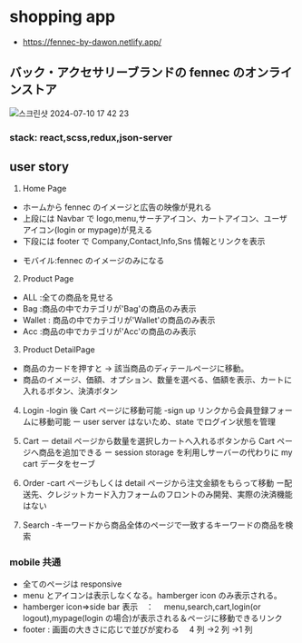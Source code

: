 # shopping app
* https://fennec-by-dawon.netlify.app/
## バック・アクセサリーブランドの fennec のオンラインストア
![스크린샷 2024-07-10 17 42 23](https://github.com/Dawon-yoon/shoppingApp-fennec/assets/154343298/82aab722-f89c-4fd5-bac7-000a1803565b)

### stack: react,scss,redux,json-server

## user story

1. Home Page

- ホームから fennec のイメージと広告の映像が見れる
- 上段には Navbar で logo,menu,サーチアイコン、カートアイコン、ユーザアイコン(login or mypage)が見える
- 下段には footer で Company,Contact,Info,Sns 情報とリンクを表示

* モバイル:fennec のイメージのみになる

2. Product Page

- ALL :全ての商品を見せる
- Bag :商品の中でカテゴリが'Bag'の商品のみ表示
- Wallet : 商品の中でカテゴリが'Wallet'の商品のみ表示
- Acc :商品の中でカテゴリが'Acc'の商品のみ表示

3. Product DetailPage

- 商品のカードを押すと → 該当商品のディテールページに移動。
- 商品のイメージ、価額、オプション、数量を選べる、価額を表示、カートに入れるボタン、決済ボタン

4. Login
   -login 後 Cart ページに移動可能
   -sign up リンクから会員登録フォームに移動可能
   ー user server はないため、state でログイン状態を管理

5. Cart
   ー detail ページから数量を選択しカートへ入れるボタンから Cart ページへ商品を追加できる
   ー session storage を利用しサーバーの代わりに my cart データをセーブ

6. Order
   -cart ページもしくは detail ページから注文金額をもらって移動
   ー配送先、クレジットカード入力フォームのフロントのみ開発、実際の決済機能はない

7. Search -キーワードから商品全体のページで一致するキーワードの商品を検索

### mobile 共通

- 全てのページは responsive
- menu とアイコンは表示しなくなる。hamberger icon のみ表示される。
- hamberger icon=>side bar 表示　：　 menu,search,cart,login(or logout),mypage(login の場合)が表示される＆ページに移動できるリンク
- footer : 画面の大きさに応じで並びが変わる　 4 列 →2 列 →1 列
